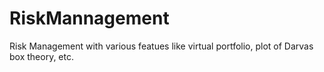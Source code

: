 # RiskMannagement
Risk Management with various featues like virtual portfolio, plot of Darvas box theory, etc.
